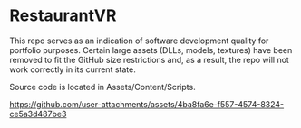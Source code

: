 # RestaurantVR

This repo serves as an indication of software development quality for portfolio purposes. Certain large assets (DLLs, models, textures) have been removed to fit the GitHub size restrictions and, as a result, the repo will not work correctly in its current state.

Source code is located in Assets/Content/Scripts.

https://github.com/user-attachments/assets/4ba8fa6e-f557-4574-8324-ce5a3d487be3
